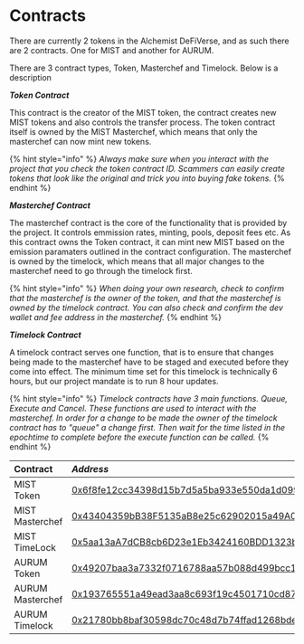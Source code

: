 # Contracts

There are currently 2 tokens in the Alchemist DeFiVerse, and as such there are 2 contracts. One for MIST and another for AURUM. 

There are 3 contract types, Token, Masterchef and Timelock. Below is a description

_**Token Contract**_

This contract is the creator of the MIST token, the contract creates new MIST tokens and also controls the transfer process.  The token contract itself is owned by the MIST Masterchef, which means that only the masterchef can now mint new tokens. 

{% hint style="info" %}
_Always make sure when you interact with the project that you check the token contract ID. Scammers can easily create tokens that look like the original and trick you into buying fake tokens._ 
{% endhint %}

_**Masterchef Contract**_

The masterchef contract is the core of the functionality that is provided by the project. It controls emmission rates, minting, pools, deposit fees etc. As this contract owns the Token contract, it can mint new MIST based on the emission paramaters outlined in the contract configuration. The masterchef is owned by the timelock, which means that all major changes to the masterchef need to go through the timelock first. 

{% hint style="info" %}
_When doing your own research, check to confirm that the masterchef is the owner of the token, and that the masterchef is owned by the timelock contract. You can also check and confirm the dev wallet and fee address in the masterchef._ 
{% endhint %}

_**Timelock Contract**_

A timelock contract serves one function, that is to ensure that changes being made to the masterchef have to be staged and executed before they come into effect. The minimum time set for this timelock is technically 6 hours, but our project mandate is to run 8 hour updates. 

{% hint style="info" %}
_Timelock contracts have 3 main functions. Queue, Execute and Cancel. These functions are used to interact with the masterchef. In order for a change to be made the owner of the timelock contract has to "queue" a change first. Then wait for the time listed in the epochtime to complete before the execute function can be called._ 
{% endhint %}

| Contract | _**Address**_ |
| :--- | :--- |
| MIST Token | [0x6f8fe12cc34398d15b7d5a5ba933e550da1d099f](https://bscscan.com/address/0x6f8fe12cc34398d15b7d5a5ba933e550da1d099f) |
| MIST Masterchef | [0x43404359bB38F5135aB8e25c62902015a49A0074](https://bscscan.com/address/0x43404359bB38F5135aB8e25c62902015a49A0074) |
| MIST TimeLock | [0x5aa13aA7dCB8cb6D23e1Eb3424160BDD1323bBCE](https://bscscan.com/address/0x5aa13aA7dCB8cb6D23e1Eb3424160BDD1323bBCE) |
| AURUM Token | [0x49207baa3a7332f0716788aa57b088d499bcc104](https://bscscan.com/address/0x49207baa3a7332f0716788aa57b088d499bcc104) |
| AURUM Masterchef | [0x193765551a49ead3aa8c693f19c4501710cd874d](https://bscscan.com/address/0x193765551a49ead3aa8c693f19c4501710cd874d) |
| AURUM Timelock | [0x21780bb8baf30598dc70c48d7b74ffad1268bde3](https://bscscan.com/address/0x21780bb8baf30598dc70c48d7b74ffad1268bde3) |

